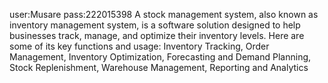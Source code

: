 user:Musare pass:222015398
A stock management system, also known as inventory management system, is a software solution designed to help businesses track, manage, and optimize their inventory levels. Here are some of its key functions and usage: Inventory Tracking, Order Management, Inventory Optimization, Forecasting and Demand Planning, Stock Replenishment, Warehouse Management, Reporting and Analytics
